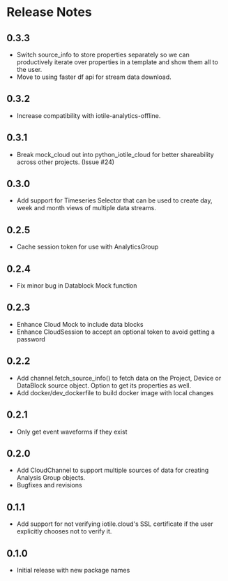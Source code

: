 # Release Notes

## 0.3.3

- Switch source_info to store properties separately so we can productively 
  iterate over properties in a template and show them all to the user.
- Move to using faster df api for stream data download.

## 0.3.2

- Increase compatibility with iotile-analytics-offline.

## 0.3.1

- Break mock_cloud out into python_iotile_cloud for better shareability across
  other projects.  (Issue #24)

## 0.3.0

- Add support for Timeseries Selector that can be used to create day, week and
  month views of multiple data streams. 

## 0.2.5

- Cache session token for use with AnalyticsGroup

## 0.2.4

- Fix minor bug in Datablock Mock function

## 0.2.3

- Enhance Cloud Mock to include data blocks
- Enhance CloudSession to accept an optional token to avoid getting a password

## 0.2.2

- Add channel.fetch_source_info() to fetch data on the Project, Device or DataBlock source object.
  Option to get its properties as well.
- Add docker/dev_dockerfile to build docker image with local changes

## 0.2.1

- Only get event waveforms if they exist

## 0.2.0

- Add CloudChannel to support multiple sources of data for creating Analysis
  Group objects.
- Bugfixes and revisions

## 0.1.1

- Add support for not verifying iotile.cloud's SSL certificate if the user
  explicitly chooses not to verify it.

## 0.1.0

- Initial release with new package names
